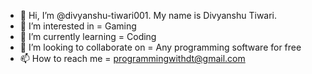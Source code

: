 - 👋 Hi, I’m @divyanshu-tiwari001. My name is Divyanshu Tiwari.
- 👀 I’m interested in = Gaming
- 🌱 I’m currently learning = Coding
- 💞️ I’m looking to collaborate on = Any programming software for free
- 📫 How to reach me = programmingwithdt@gmail.com

<!---
d9955/d9955 is a ✨ special ✨ repository because its `README.md` (this file) appears on your GitHub profile.
You can click the Preview link to take a look at your changes.
--->
